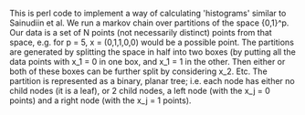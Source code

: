 This is perl code to implement a way of calculating 'histograms' similar to Sainudiin et al.
We run a markov chain over partitions of the space {0,1}^p. Our data is a set of N points (not necessarily distinct) points from that space, e.g. for p = 5, x = (0,1,1,0,0) would be a possible point. The partitions are generated by splitting the space in half into two boxes (by putting all the data points with x_1 = 0 in one box, and x_1 = 1 in the other. Then either or both of these boxes can be further split by considering x_2. Etc. The partition is represented as a binary, planar tree; i.e. each node has either no child nodes (it is a leaf), or 2 child nodes, a left node (with the x_j = 0 points) and a right node (with the x_j = 1 points).
